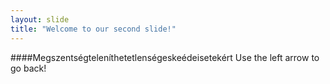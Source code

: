 ```yaml
---
layout: slide
title: "Welcome to our second slide!"
---
```

####Megszentségteleníthetetlenségeskeédeisetekért
Use the left arrow to go back!

